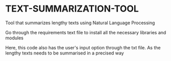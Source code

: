 # TEXT-SUMMARIZATION-TOOL
Tool that summarizes lengthy texts using Natural Language Processing

Go through the requirements text file to install all the necessary libraries and modules

Here, this code also has the user's input option through the txt file. As the lengthy texts needs to be summarised in a precised way
